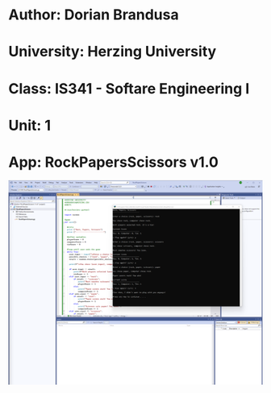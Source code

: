 # Author: Dorian Brandusa
# University: Herzing University
# Class: IS341 - Softare Engineering I
# Unit: 1

# App: RockPapersScissors v1.0

![alt text](https://github.com/mrdorian-edu/herzing-se1/blob/main/unit1/RockPapersScissors/screenshot.png?raw=true)
